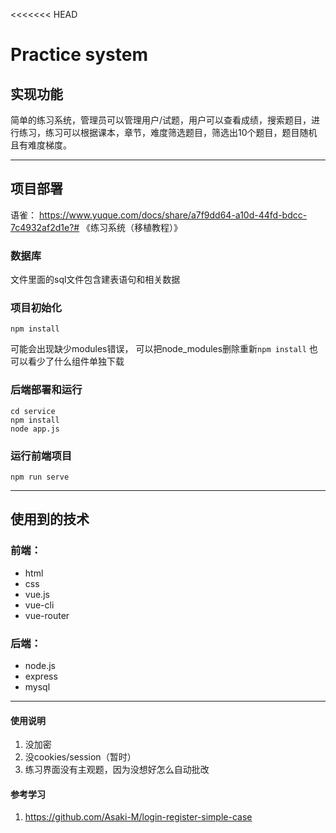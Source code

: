 <<<<<<< HEAD
# Practice system

## 实现功能

简单的练习系统，管理员可以管理用户/试题，用户可以查看成绩，搜索题目，进行练习，练习可以根据课本，章节，难度筛选题目，筛选出10个题目，题目随机且有难度梯度。

------

## 项目部署
语雀：
		https://www.yuque.com/docs/share/a7f9dd64-a10d-44fd-bdcc-7c4932af2d1e?# 《练习系统（移植教程）》
### 数据库
文件里面的sql文件包含建表语句和相关数据


### 项目初始化
```
npm install

```
可能会出现缺少modules错误，
可以把node_modules删除重新`npm install`
也可以看少了什么组件单独下载

### 后端部署和运行
```
cd service
npm install
node app.js
```

### 运行前端项目
```
npm run serve
```
-------

## 使用到的技术

### 前端：

- html
- css
- vue.js
- vue-cli
- vue-router

### 后端：

- node.js
- express
- mysql
--------  

#### 使用说明

1.  没加密
2.  没cookies/session（暂时）
3.  练习界面没有主观题，因为没想好怎么自动批改

#### 参考学习

1.  https://github.com/Asaki-M/login-register-simple-case



